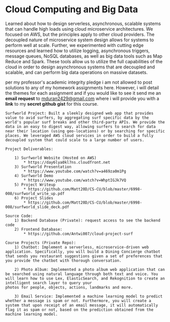 # Cloud Computing and Big Data
  
Learned about how to design serverless, asynchronous, scalable systems that can handle high loads using cloud microservice architectures. We focused on AWS, but the principles apply to other cloud providers. The decoupled nature of microservice system design allows for systems to perform well at scale. Further, we experimented with cutting edge resources and learned how to utilize logging, asynchronous triggers, message queues, NoSQL databases, as well as big data tools such as Map Reduce and Spark. These tools allow us to utilize the full capabilities of the cloud in order to design asynchronous systems that are decoupled and scalable, and can perform big data operations on massive datasets.

per my professor's academic integrity pledge i am not allowed to post solutions to any of my homework assignments here. However, i will detail the themes for each assignment and if you would like to see it send me an **email request** to mduran2429@gmail.com where i will provide you with a **link** to my **secret github gist** for this course.

```
Surfworld Project: Built a sleekly designed web app that provides value to avid surfers, by aggregating surf specific data by the world's popular surf breaks and other third-party APIs. We provide the data in an easy to digest way, allowing surfers to search for data near their location (using geo-locations) or by searching for specific places. We leveraged AWS cloud services in order to build a fully decoupled system that could scale to a large number of users.

Project Deliverables: 
	
	1) Surfworld Website (Hosted on AWS)
		* https://day6lya0kl7ns.cloudfront.net
	3) Surfworld Presentation
		* https://www.youtube.com/watch?v=a469za0m1Pg
	4) Surfworld Demo
		* https://www.youtube.com/watch?v=WhptIGJk7VQ
	5) Project Writeup
		* https://github.com/Matt20D/CS-CU/blob/master/6998-008/surfworld_write_up.pdf
	6) Project Slides
		* https://github.com/Matt20D/CS-CU/blob/master/6998-008/surfworld_slide_deck.pdf

Source Code: 
	1) Backend Database (Private): request access to see the backend code
	2) Frontend Database:
		* https://github.com/Antwi007/cloud-project-surf

Course Projects (Private Repo):
	1) Chatbot: Implement a serverless, microservice-driven web application. Specifically, you will build a Dining Concierge chatbot that sends you restaurant suggestions given a set of preferences that you provide the chatbot with thorough conversation.
	
	2) Photo Album: Implemented a photo album web application that can be searched using natural language through both text and voice. You will learn how to use Lex, ElasticSearch, and Rekognition to create an intelligent search layer to query your
photos for people, objects, actions, landmarks and more.

	3) Email Service: Implemented a machine learning model to predict whether a message is spam or not. Furthermore, you will create a system that upon receipt of an email message, it will automatically flag it as spam or not, based on the prediction obtained from the machine learning model.
```



